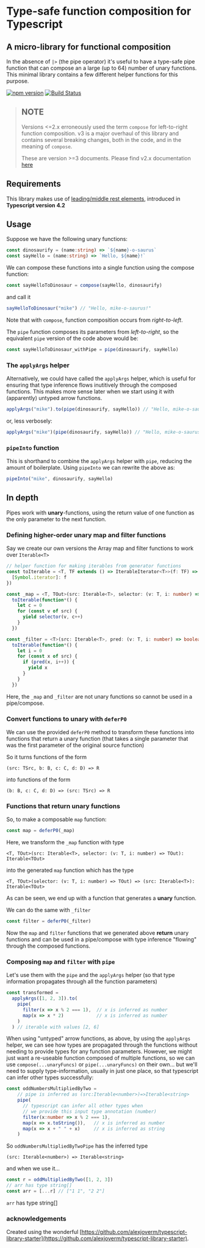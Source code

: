# Type-safe function composition for Typescript

## A micro-library for functional composition

In the absence of `|>` (the pipe operator) it's useful to have a type-safe pipe function that can compose an a large (up to 64) number of unary functions. This minimal library contains a few different helper functions for this purpose.

[![npm version](http://img.shields.io/npm/v/ts-functional-pipe.svg?style=flat)](https://npmjs.org/package/ts-functional-pipe "View this project on npm")
[![Build Status](https://travis-ci.org/biggyspender/ts-functional-pipe.svg?branch=master)](https://travis-ci.org/biggyspender/ts-functional-pipe)

> NOTE
> ---
> 
> Versions <=2.x erroneously used the term `compose` for left-to-right function composition. v3 is a major overhaul of this library and contains several breaking changes, both in the code, and in the meaning of `compose`. 
>
> These are version >=3 documents. Please find v2.x documentation [here](https://github.com/biggyspender/ts-functional-pipe/tree/v2.1.1)

## Requirements

This library makes use of [leading/middle rest elements](https://devblogs.microsoft.com/typescript/announcing-typescript-4-2/#non-trailing-rests), introduced in **Typescript version 4.2**

## Usage

Suppose we have the following unary functions:

```typescript
const dinosaurify = (name:string) => `${name}-o-saurus`
const sayHello = (name:string) => `Hello, ${name}!`
```

We can compose these functions into a single function using the compose function:

```typescript
const sayHelloToDinosaur = compose(sayHello, dinosaurify)
```

and call it

```typescript
sayHelloToDinosaur("mike") // "Hello, mike-o-saurus!"
```

Note that with `compose`, function composition occurs from *right-to-left*. 

The `pipe` function composes its parameters from *left-to-right*, so the equivalent `pipe` version of the code above would be:

```typescript
const sayHelloToDinosaur_withPipe = pipe(dinosaurify, sayHello)
```

### The `applyArgs` helper

Alternatively, we could have called the `applyArgs` helper, which is useful for ensuring that type inference flows inutitively through the composed functions. This makes more sense later when we start using it with (apparently) untyped arrow functions.

```typescript
applyArgs("mike").to(pipe(dinosaurify, sayHello)) // "Hello, mike-o-saurus!"
```

or, less verbosely:

```typescript
applyArgs("mike")(pipe(dinosaurify, sayHello)) // "Hello, mike-o-saurus!"
```

### `pipeInto` function

This is shorthand to combine the `applyArgs` helper with `pipe`, reducing the amount of boilerplate. Using `pipeInto` we can rewrite the above as:

```typescript
pipeInto("mike", dinosaurify, sayHello)
```


## In depth

Pipes work with **unary**-functions, using the return value of one function as the only parameter to the next function.

### Defining higher-order unary map and filter functions

Say we create our own versions the Array map and filter functions to work over `Iterable<T>`

```typescript
// helper function for making iterables from generator functions
const toIterable = <T, TF extends () => IterableIterator<T>>(f: TF) => ({
  [Symbol.iterator]: f
})

const _map = <T, TOut>(src: Iterable<T>, selector: (v: T, i: number) => TOut): Iterable<TOut> =>
  toIterable(function*() {
    let c = 0
    for (const v of src) {
      yield selector(v, c++)
    }
  })

const _filter = <T>(src: Iterable<T>, pred: (v: T, i: number) => boolean): Iterable<T> =>
  toIterable(function*() {
    let i = 0
    for (const x of src) {
      if (pred(x, i++)) {
        yield x
      }
    }
  })
```

Here, the `_map` and `_filter` are not unary functions so cannot be used in a pipe/compose.

### Convert functions to unary with `deferP0`

We can use the provided `deferP0` method to transform these functions into functions that return a unary function (that takes a single parameter that was the first parameter of the original source function)

So it turns functions of the form

    (src: TSrc, b: B, c: C, d: D) => R 
    
into functions of the form

    (b: B, c: C, d: D) => (src: TSrc) => R

### Functions that return unary functions

So, to make a composable `map` function:

```typescript
const map = deferP0(_map)
```

Here, we transform the `_map` function with type 


    <T, TOut>(src: Iterable<T>, selector: (v: T, i: number) => TOut): Iterable<TOut> 
    
into the generated `map` function which has the type 

    <T, TOut>(selector: (v: T, i: number) => TOut) => (src: Iterable<T>): Iterable<TOut>

As can be seen, we end up with a function that generates a **unary** function.

We can do the same with `_filter`

```typescript
const filter = deferP0(_filter)
```

Now the `map` and `filter` functions that we generated above **return** unary functions and can be used in a pipe/compose with type inference "flowing" through the composed functions.

### Composing `map` and `filter` with `pipe`

Let's use them with the `pipe` and the `applyArgs` helper (so that type information propagates through all the function parameters)

```typescript
const transformed = 
  applyArgs([1, 2, 3]).to(
    pipe(
      filter(x => x % 2 === 1),  // x is inferred as number
      map(x => x * 2)            // x is inferred as number
    )
  ) // iterable with values [2, 6]
```

When using "untyped" arrow functions, as above, by using the `applyArgs` helper, we can see how types are propagated through the functions without needing to provide types for any function parameters. However, we might just want a re-useable function composed of multiple functions, so we can use `compose(...unaryFuncs)` or `pipe(...unaryFuncs)` on their own... but we'll need to supply type-information, usually in just one place, so that typescript can infer other types successfully:

```typescript
const oddNumbersMultipliedByTwo =
    // pipe is inferred as (src:Iterable<number>)=>Iterable<string>
    pipe(
      // typescript can infer all other types when 
      // we provide this input type annotation (number)
      filter(x:number => x % 2 === 1), 
      map(x => x.toString()),   // x is inferred as number
      map(x => x + " " + x)     // x is inferred as string
    )
```

So `oddNumbersMultipliedByTwoPipe` has the inferred type

    (src: Iterable<number>) => Iterable<string>

and when we use it...

```typescript
const r = oddMultipliedByTwo([1, 2, 3]) 
// arr has type string[]
const arr = [...r] // ["1 1", "2 2"]
```

`arr` has type string[]

### acknowledgements

Created using the wonderful [https://github.com/alexjoverm/typescript-library-starter](https://github.com/alexjoverm/typescript-library-starter).
